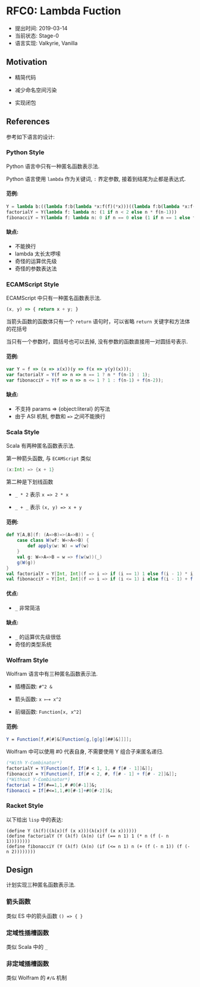 RFC0: Lambda Fuction
====================

- 提出时间: 2019-03-14
- 当前状态: Stage-0
- 语言实现: Valkyrie, Vanilla

## Motivation

- 精简代码

- 减少命名空间污染

- 实现闭包

## References

参考如下语言的设计:

### Python Style

Python 语言中只有一种匿名函数表示法.

Python 语言使用 `lambda` 作为关键词, `:` 界定参数, 接着到结尾为止都是表达式.

#### 范例:

```python
Y = lambda b:((lambda f:b(lambda *x:f(f)(*x)))((lambda f:b(lambda *x:f(f)(*x)))))
factorialY = Y(lambda f: lambda n: (1 if n < 2 else n * f(n-1)))
fibonacciY = Y(lambda f: lambda n: 0 if n == 0 else (1 if n == 1 else f(n-1) + f(n-2)))
```

#### 缺点:
 - 不能换行
 - lambda 太长太啰嗦
 - 奇怪的运算优先级
 - 奇怪的参数表达法

### ECAMScript Style

ECAMScript 中只有一种匿名函数表示法.

```javascript
(x, y) => { return x + y; }
```

当箭头函数的函数体只有一个 `return` 语句时，可以省略 `return` 关键字和方法体的花括号

当只有一个参数时，圆括号也可以去掉, 没有参数的函数直接用一对圆括号表示.

#### 范例:

```javascript
var Y = f => (x => x(x))(y => f(x => y(y)(x)));
var factorialY = Y(f => n => n == 1 ? n * f(n-1) : 1);
var fibonacciY = Y(f => n => n <= 1 ? 1 : f(n-1) + f(n-2));
```

#### 缺点:
 - 不支持 params => {object:literal} 的写法
 - 由于 ASI 机制, 参数和 `=>` 之间不能换行

### Scala Style

Scala 有两种匿名函数表示法.

第一种箭头函数, 与 `ECAMScript` 类似

```scala
(x:Int) => {x + 1}
```

第二种是下划线函数

- `_ * 2` 表示 `x => 2 * x`

- `_ + _` 表示 `(x, y) => x + y`

#### 范例:
```scala
def Y[A,B](f: (A=>B)=>(A=>B)) = {
	case class W(wf: W=>A=>B) {
		def apply(w: W) = wf(w)
	}
	val g: W=>A=>B = w => f(w(w))(_)
	g(W(g))
}
val factorialY = Y[Int, Int](f => i => if (i == 1) 1 else f(i - 1) * i)
val fibonacciY = Y[Int, Int](f => i => if (i <= 1) i else f(i - 1) + f(i - 2))
```

#### 优点:
 - `_` 非常简洁

#### 缺点:
 - `_` 的运算优先级很低
 - 奇怪的类型系统

### Wolfram Style

Wolfram 语言中有三种匿名函数表示法.

- 插槽函数: `#^2 &`

- 箭头函数: `x ⟼ x^2`

- 前缀函数: `Function[x, x^2]`

#### 范例:

```mathematica
Y = Function[f,#[#]&[Function[g,[g[g][##]&]]]];
```

Wolfram 中可以使用 #0 代表自身, 不需要使用 Y 组合子来匿名递归.

```mathematica
(*With Y-Combinator*)
factorialY = Y[Function[f, If[# < 1, 1, # f[# - 1]]&]];
fibonacciY = Y[Function[f, If[# < 2, #, f[# - 1] + f[# - 2]]&]];
(*Without Y-Combinator*)
factorial = If[#==1,1,# #0[#-1]]&;
fibonacci = If[#<=1,1,#0[#-1]+#0[#-2]]&;
```

### Racket Style

以下给出 `lisp` 中的表达:

```racket
(define Y (λ(f)((λ(x)(f (x x)))(λ(x)(f (x x))))))
(define factorialY (Y (λ(f) (λ(n) (if (== n 1) 1 (* n (f (- n 1))))))))
(define fibonacciY (Y (λ(f) (λ(n) (if (<= n 1) n (+ (f (- n 1)) (f (- n 2))))))))
```

## Design

计划实现三种匿名函数表示法.

### 箭头函数

类似 ES 中的箭头函数 `() => { }`

### 定域性插槽函数

类似 Scala 中的 `_`

### 非定域插槽函数

类似 Wolfram 的 `#/&` 机制
